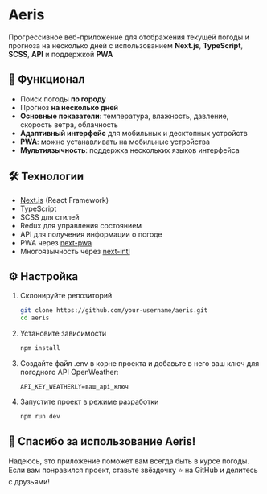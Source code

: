 # Aeris

Прогрессивное веб-приложение для отображения текущей погоды и прогноза на несколько дней с
использованием **Next.js**, **TypeScript**, **SCSS**, **API** и поддержкой **PWA**

## 🔹 Функционал

-   Поиск погоды **по городу**
-   Прогноз **на несколько дней**
-   **Основные показатели**: температура, влажность, давление, скорость ветра, облачность
-   **Адаптивный интерфейс** для мобильных и десктопных устройств
-   **PWA**: можно устанавливать на мобильные устройства
-   **Мультиязычность**: поддержка нескольких языков интерфейса

## 🛠 Технологии

-   [Next.js](https://nextjs.org/) (React Framework)
-   TypeScript
-   SCSS для стилей
-   Redux для управления состоянием
-   API для получения информации о погоде
-   PWA через [next-pwa](https://github.com/shadowwalker/next-pwa)
-   Многоязычность через [next-intl](https://next-intl.dev/)

## ⚙️ Настройка

1. Склонируйте репозиторий
    ```bash
    git clone https://github.com/your-username/aeris.git
    cd aeris
    ```
2. Установите зависимости
    ```bash
    npm install
    ```
3. Создайте файл .env в корне проекта и добавьте в него ваш ключ для погодного API OpenWeather:

    ```env
    API_KEY_WEATHERLY=ваш_api_ключ
    ```

4. Запустите проект в режиме разработки
    ```bash
    npm run dev
    ```

## 🌟 Спасибо за использование Aeris!

Надеюсь, это приложение поможет вам всегда быть в курсе погоды.  
Если вам понравился проект, ставьте звёздочку ⭐ на GitHub и делитесь с друзьями!
